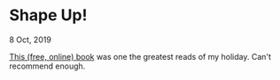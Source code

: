 # Shape Up!

<time data-slug="shapeup" datetime="2019-10-08T20:58:49+0200">8 Oct, 2019</time>

[This (free, online) book][SHAPEUP] was one the greatest reads of my holiday. Can't recommend enough.

[SHAPEUP]: https://basecamp.com/shapeup
